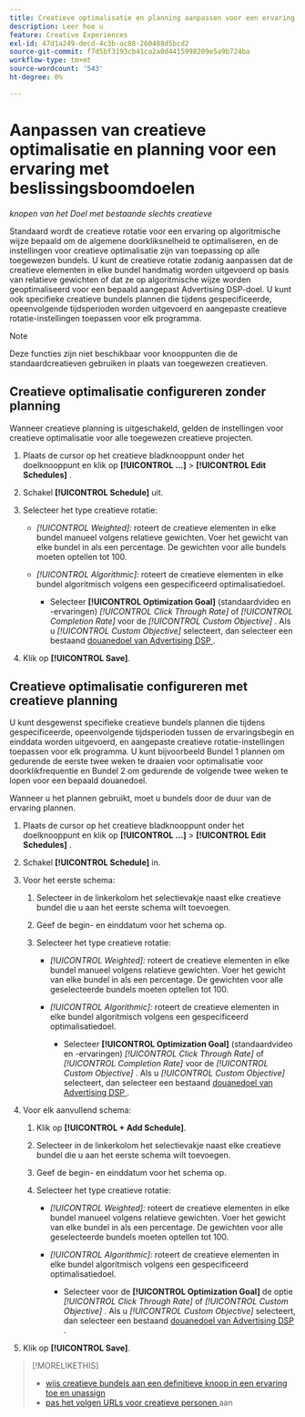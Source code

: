 ```yaml
---
title: Creatieve optimalisatie en planning aanpassen voor een ervaring
description: Leer hoe u
feature: Creative Experiences
exl-id: 47d1a249-decd-4c3b-ac88-260488d5bcd2
source-git-commit: f7d5bf3193cb41ca2a0d4415998209e5a9b724ba
workflow-type: tm+mt
source-wordcount: '543'
ht-degree: 0%

---
```


# Aanpassen van creatieve optimalisatie en planning voor een ervaring met beslissingsboomdoelen

*knopen van het Doel met bestaande slechts creatieve*

Standaard wordt de creatieve rotatie voor een ervaring op algoritmische wijze bepaald om de algemene doorkliksnelheid te optimaliseren, en de instellingen voor creatieve optimalisatie zijn van toepassing op alle toegewezen bundels. U kunt de creatieve rotatie zodanig aanpassen dat de creatieve elementen in elke bundel handmatig worden uitgevoerd op basis van relatieve gewichten of dat ze op algoritmische wijze worden geoptimaliseerd voor een bepaald aangepast Advertising DSP-doel. U kunt ook specifieke creatieve bundels plannen die tijdens gespecificeerde, opeenvolgende tijdsperioden worden uitgevoerd en aangepaste creatieve rotatie-instellingen toepassen voor elk programma.

>[!NOTE]
>
>Deze functies zijn niet beschikbaar voor knooppunten die de standaardcreatieven gebruiken in plaats van toegewezen creatieven.

## Creatieve optimalisatie configureren zonder planning

Wanneer creatieve planning is uitgeschakeld, gelden de instellingen voor creatieve optimalisatie voor alle toegewezen creatieve projecten.

1. Plaats de cursor op het creatieve bladknooppunt onder het doelknooppunt en klik op **[!UICONTROL ...]** > **[!UICONTROL Edit Schedules]** .

1. Schakel **[!UICONTROL Schedule]** uit.

1. Selecteer het type creatieve rotatie:

   * *[!UICONTROL Weighted]:* roteert de creatieve elementen in elke bundel manueel volgens relatieve gewichten. Voer het gewicht van elke bundel in als een percentage. De gewichten voor alle bundels moeten optellen tot 100.

   * *[!UICONTROL Algorithmic]:* roteert de creatieve elementen in elke bundel algoritmisch volgens een gespecificeerd optimalisatiedoel.

      * Selecteer **[!UICONTROL Optimization Goal]** (standaardvideo en -ervaringen) *[!UICONTROL Click Through Rate]* of *[!UICONTROL Completion Rate]* voor de *[!UICONTROL Custom Objective]* .  Als u *[!UICONTROL Custom Objective]* selecteert, dan selecteer een bestaand [ douanedoel van Advertising DSP ](/help/dsp/optimization/custom-goal.md).

1. Klik op **[!UICONTROL Save]**.

## Creatieve optimalisatie configureren met creatieve planning

U kunt desgewenst specifieke creatieve bundels plannen die tijdens gespecificeerde, opeenvolgende tijdsperioden tussen de ervaringsbegin en einddata worden uitgevoerd, en aangepaste creatieve rotatie-instellingen toepassen voor elk programma. U kunt bijvoorbeeld Bundel 1 plannen om gedurende de eerste twee weken te draaien voor optimalisatie voor doorklikfrequentie en Bundel 2 om gedurende de volgende twee weken te lopen voor een bepaald douanedoel.

Wanneer u het plannen gebruikt, moet u bundels door de duur van de ervaring plannen.

1. Plaats de cursor op het creatieve bladknooppunt onder het doelknooppunt en klik op **[!UICONTROL ...]** > **[!UICONTROL Edit Schedules]** .

1. Schakel **[!UICONTROL Schedule]** in.

1. Voor het eerste schema:

   1. Selecteer in de linkerkolom het selectievakje naast elke creatieve bundel die u aan het eerste schema wilt toevoegen.

   1. Geef de begin- en einddatum voor het schema op.

   1. Selecteer het type creatieve rotatie:

      * *[!UICONTROL Weighted]:* roteert de creatieve elementen in elke bundel manueel volgens relatieve gewichten. Voer het gewicht van elke bundel in als een percentage. De gewichten voor alle geselecteerde bundels moeten optellen tot 100.

      * *[!UICONTROL Algorithmic]:* roteert de creatieve elementen in elke bundel algoritmisch volgens een gespecificeerd optimalisatiedoel.

         * Selecteer **[!UICONTROL Optimization Goal]** (standaardvideo en -ervaringen) *[!UICONTROL Click Through Rate]* of *[!UICONTROL Completion Rate]* voor de *[!UICONTROL Custom Objective]* .  Als u *[!UICONTROL Custom Objective]* selecteert, dan selecteer een bestaand [ douanedoel van Advertising DSP ](/help/dsp/optimization/custom-goal.md).

1. Voor elk aanvullend schema:

   1. Klik op **[!UICONTROL + Add Schedule]**.

   1. Selecteer in de linkerkolom het selectievakje naast elke creatieve bundel die u aan het eerste schema wilt toevoegen.

   1. Geef de begin- en einddatum voor het schema op.

   1. Selecteer het type creatieve rotatie:

      * *[!UICONTROL Weighted]:* roteert de creatieve elementen in elke bundel manueel volgens relatieve gewichten. Voer het gewicht van elke bundel in als een percentage. De gewichten voor alle geselecteerde bundels moeten optellen tot 100.

      * *[!UICONTROL Algorithmic]:* roteert de creatieve elementen in elke bundel algoritmisch volgens een gespecificeerd optimalisatiedoel.

         * Selecteer voor de **[!UICONTROL Optimization Goal]** de optie *[!UICONTROL Click Through Rate]* of *[!UICONTROL Custom Objective]* .  Als u *[!UICONTROL Custom Objective]* selecteert, dan selecteer een bestaand [ douanedoel van Advertising DSP ](/help/dsp/optimization/custom-goal.md).

1. Klik op **[!UICONTROL Save]**.

>[!MORELIKETHIS]
>
>* [ wijs creatieve bundels aan een definitieve knoop in een ervaring toe en unassign ](/help/creative/experiences/experience-assign-creative-bundles.md)
>* [ pas het volgen URLs voor creatieve personen ](/help/creative/experiences/experience-tracking-urls-targeting.md) aan

